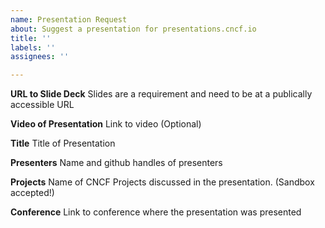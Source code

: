```yaml
---
name: Presentation Request
about: Suggest a presentation for presentations.cncf.io
title: ''
labels: ''
assignees: ''

---
```


**URL to Slide Deck**
Slides are a requirement and need to be at a publically accessible URL

**Video of Presentation**
Link to video (Optional)

**Title**
Title of Presentation

**Presenters**
Name and github handles of presenters

**Projects**
Name of CNCF Projects discussed in the presentation. (Sandbox accepted!)

**Conference**
Link to conference where the presentation was presented 

